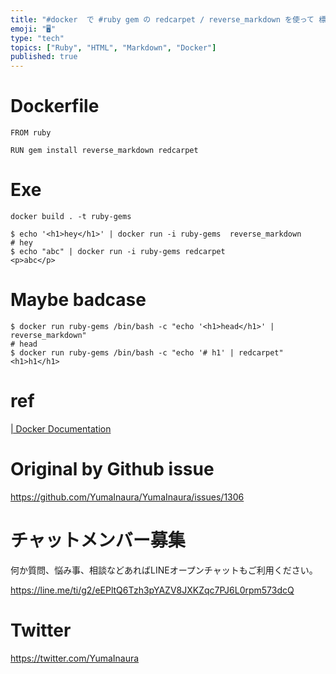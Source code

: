 ```yaml
---
title: "#docker  で #ruby gem の redcarpet / reverse_markdown を使って 標準出入力から #Mark"
emoji: "🖥"
type: "tech"
topics: ["Ruby", "HTML", "Markdown", "Docker"]
published: true
---
```


# Dockerfile

```
FROM ruby

RUN gem install reverse_markdown redcarpet
```


# Exe
```
docker build . -t ruby-gems
```

```
$ echo '<h1>hey</h1>' | docker run -i ruby-gems  reverse_markdown
# hey
$ echo "abc" | docker run -i ruby-gems redcarpet
<p>abc</p>
```

 # Maybe badcase

```
$ docker run ruby-gems /bin/bash -c "echo '<h1>head</h1>' | reverse_markdown"
# head
$ docker run ruby-gems /bin/bash -c "echo '# h1' | redcarpet"
<h1>h1</h1>
```

# ref

[| Docker Documentation](https://docs.docker.com/engine/reference/run/)

# Original by Github issue

https://github.com/YumaInaura/YumaInaura/issues/1306








<!-- Update From Qiita API -->

# チャットメンバー募集


何か質問、悩み事、相談などあればLINEオープンチャットもご利用ください。

https://line.me/ti/g2/eEPltQ6Tzh3pYAZV8JXKZqc7PJ6L0rpm573dcQ





# Twitter


https://twitter.com/YumaInaura


<!-- Update From Qiita API -->


